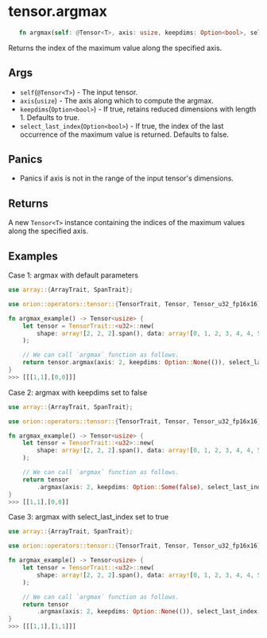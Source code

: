 # tensor.argmax

```rust 
   fn argmax(self: @Tensor<T>, axis: usize, keepdims: Option<bool>, select_last_index: Option<bool>) -> Tensor<usize>;
```

Returns the index of the maximum value along the specified axis.

## Args

* `self`(`@Tensor<T>`) - The input tensor.
* `axis`(`usize`) - The axis along which to compute the argmax.
* `keepdims`(`Option<bool>`) - If true, retains reduced dimensions with length 1. Defaults to true.
* `select_last_index`(`Option<bool>`) - If true, the index of the last occurrence of the maximum value is returned. Defaults to false.   

## Panics

* Panics if axis is not in the range of the input tensor's dimensions.

## Returns 

A new `Tensor<T>` instance containing the indices of the maximum values along the specified axis.

## Examples

Case 1: argmax with default parameters

```rust
use array::{ArrayTrait, SpanTrait};

use orion::operators::tensor::{TensorTrait, Tensor, Tensor_u32_fp16x16};

fn argmax_example() -> Tensor<usize> {
    let tensor = TensorTrait::<u32>::new(
        shape: array![2, 2, 2].span(), data: array![0, 1, 2, 3, 4, 4, 5, 5].span(),
    );

    // We can call `argmax` function as follows.
    return tensor.argmax(axis: 2, keepdims: Option::None(()), select_last_index: Option::None(()));
}
>>> [[[1,1],[0,0]]]
```
Case 2: argmax with keepdims set to false

```rust
use array::{ArrayTrait, SpanTrait};

use orion::operators::tensor::{TensorTrait, Tensor, Tensor_u32_fp16x16};

fn argmax_example() -> Tensor<usize> {
    let tensor = TensorTrait::<u32>::new(
        shape: array![2, 2, 2].span(), data: array![0, 1, 2, 3, 4, 4, 5, 5].span(),
    );

    // We can call `argmax` function as follows.
    return tensor
        .argmax(axis: 2, keepdims: Option::Some(false), select_last_index: Option::None(()));
}
>>> [[1,1],[0,0]]
```

Case 3: argmax with select_last_index set to true

```rust
use array::{ArrayTrait, SpanTrait};

use orion::operators::tensor::{TensorTrait, Tensor, Tensor_u32_fp16x16};

fn argmax_example() -> Tensor<usize> {
    let tensor = TensorTrait::<u32>::new(
        shape: array![2, 2, 2].span(), data: array![0, 1, 2, 3, 4, 4, 5, 5].span(),
    );

    // We can call `argmax` function as follows.
    return tensor
        .argmax(axis: 2, keepdims: Option::None(()), select_last_index: Option::Some(true));
}
>>> [[[1,1],[1,1]]]
```
